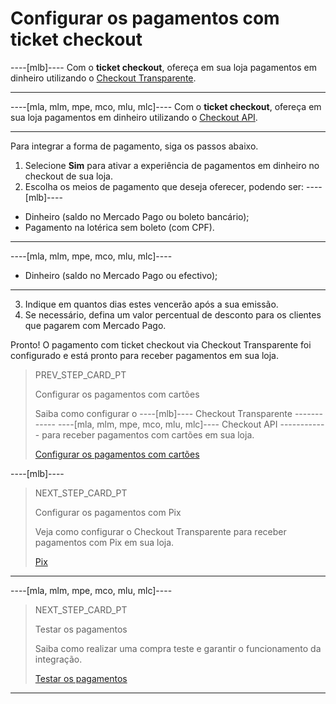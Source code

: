 # Configurar os pagamentos com ticket checkout

----[mlb]----
Com o **ticket checkout**, ofereça em sua loja pagamentos em dinheiro utilizando o [Checkout Transparente](/developers/pt/guides/checkout-api/introduction).

------------

----[mla, mlm, mpe, mco, mlu, mlc]----
Com o **ticket checkout**, ofereça em sua loja pagamentos em dinheiro utilizando o [Checkout API](/developers/pt/guides/checkout-api/introduction).

------------

Para integrar a forma de pagamento, siga os passos abaixo.

1. Selecione **Sim** para ativar a experiência de pagamentos em dinheiro no checkout de sua loja.
2. Escolha os meios de pagamento que deseja oferecer, podendo ser: 
 ----[mlb]---- 
 * Dinheiro (saldo no Mercado Pago ou boleto bancário); 
 * Pagamento na lotérica sem boleto (com CPF).
 ------------ 
 ----[mla, mlm, mpe, mco, mlu, mlc]---- 
 * Dinheiro (saldo no Mercado Pago ou efectivo);
 ------------
3. Indique em quantos dias estes vencerão após a sua emissão.
4. Se necessário, defina um valor percentual de desconto para os clientes que pagarem com Mercado Pago.

Pronto! O pagamento com ticket checkout via Checkout Transparente foi configurado e está pronto para receber pagamentos em sua loja.

> PREV_STEP_CARD_PT
>
> Configurar os pagamentos com cartões
>
> Saiba como configurar o ----[mlb]---- Checkout Transparente ------------ ----[mla, mlm, mpe, mco, mlu, mlc]---- Checkout API ------------ para receber pagamentos com cartões em sua loja.
>
> [Configurar os pagamentos com cartões](/developers/pt/docs/prestashop/payment-configuration/checkout-api/cards)

----[mlb]----
> NEXT_STEP_CARD_PT
>
> Configurar os pagamentos com Pix
>
> Veja como configurar o Checkout Transparente para receber pagamentos com Pix em sua loja.
>
> [Pix](/developers/pt/docs/prestashop/payment-configuration/checkout-api/pix)
------------

----[mla, mlm, mpe, mco, mlu, mlc]----
> NEXT_STEP_CARD_PT
>
> Testar os pagamentos
>
> Saiba como realizar uma compra teste e garantir o funcionamento da integração.
>
> [Testar os pagamentos](/developers/pt/docs/prestashop/sales-processing/integration-test)
------------